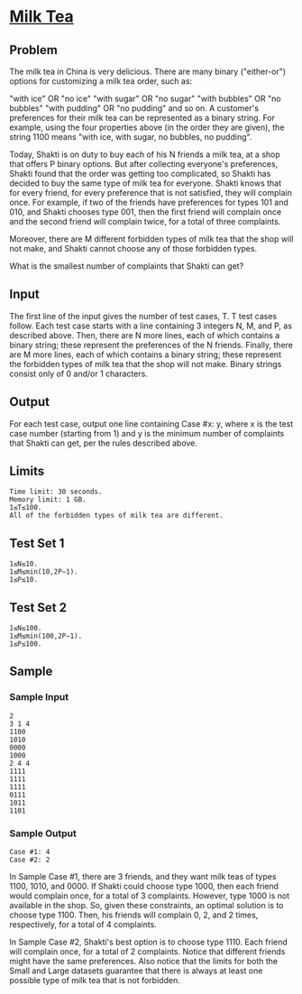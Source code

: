 # [Milk Tea](https://codingcompetitions.withgoogle.com/kickstart/round/00000000008f4332/0000000000943934)

## Problem

The milk tea in China is very delicious. There are many binary ("either-or") options for customizing a milk tea order, such as:

"with ice" OR "no ice"
"with sugar" OR "no sugar"
"with bubbles" OR "no bubbles"
"with pudding" OR "no pudding"
and so on.
A customer's preferences for their milk tea can be represented as a binary string. For example, using the four properties above (in the order they are given), the string 1100 means "with ice, with sugar, no bubbles, no pudding".

Today, Shakti is on duty to buy each of his N friends a milk tea, at a shop that offers P binary options. But after collecting everyone's preferences, Shakti found that the order was getting too complicated, so Shakti has decided to buy the same type of milk tea for everyone. Shakti knows that for every friend, for every preference that is not satisfied, they will complain once. For example, if two of the friends have preferences for types 101 and 010, and Shakti chooses type 001, then the first friend will complain once and the second friend will complain twice, for a total of three complaints.

Moreover, there are M different forbidden types of milk tea that the shop will not make, and Shakti cannot choose any of those forbidden types.

What is the smallest number of complaints that Shakti can get?

## Input
The first line of the input gives the number of test cases, T. T test cases follow. Each test case starts with a line containing 3 integers N, M, and P, as described above. Then, there are N more lines, each of which contains a binary string; these represent the preferences of the N friends. Finally, there are M more lines, each of which contains a binary string; these represent the forbidden types of milk tea that the shop will not make. Binary strings consist only of 0 and/or 1 characters.

## Output
For each test case, output one line containing Case #x: y, where x is the test case number (starting from 1) and y is the minimum number of complaints that Shakti can get, per the rules described above.

## Limits
```
Time limit: 30 seconds.
Memory limit: 1 GB.
1≤T≤100.
All of the forbidden types of milk tea are different.
```
## Test Set 1
```
1≤N≤10.
1≤M≤min(10,2P−1).
1≤P≤10.
```
## Test Set 2
```
1≤N≤100.
1≤M≤min(100,2P−1).
1≤P≤100.
```
## Sample
### Sample Input
```
2
3 1 4
1100
1010
0000
1000
2 4 4
1111
1111
1111
0111
1011
1101
```
### Sample Output
```
Case #1: 4
Case #2: 2
```
In Sample Case #1, there are 3 friends, and they want milk teas of types 1100, 1010, and 0000. If Shakti could choose type 1000, then each friend would complain once, for a total of 3 complaints. However, type 1000 is not available in the shop. So, given these constraints, an optimal solution is to choose type 1100. Then, his friends will complain 0, 2, and 2 times, respectively, for a total of 4 complaints.

In Sample Case #2, Shakti's best option is to choose type 1110. Each friend will complain once, for a total of 2 complaints. Notice that different friends might have the same preferences. Also notice that the limits for both the Small and Large datasets guarantee that there is always at least one possible type of milk tea that is not forbidden.
